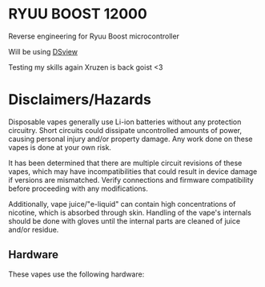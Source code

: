 # RYUU BOOST 12000
Reverse engineering for Ryuu Boost microcontroller

Will be using [DSview](https://www.dreamsourcelab.com/download/)

Testing my skills again Xruzen is back goist <3

# Disclaimers/Hazards
Disposable vapes generally use Li-ion batteries without any protection circuitry. Short circuits could dissipate uncontrolled amounts of power, causing personal injury and/or property damage. Any work done on these vapes is done at your own risk.

It has been determined that there are multiple circuit revisions of these vapes, which may have incompatibilities that could result in device damage if versions are mismatched. Verify connections and firmware compatibility before proceeding with any modifications.

Additionally, vape juice/"e-liquid" can contain high concentrations of nicotine, which is absorbed through skin. Handling of the vape's internals should be done with gloves until the internal parts are cleaned of juice and/or residue.

## Hardware
These vapes use the following hardware:
